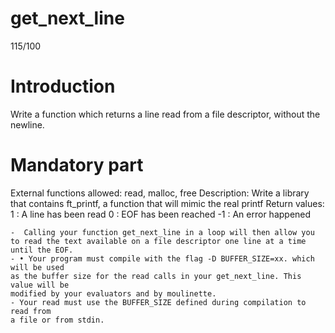 # get_next_line

115/100

# Introduction

Write a function which returns a line read from a
file descriptor, without the newline.


# Mandatory part

External functions allowed: read, malloc, free
Description: Write a library that contains ft_printf, a function
that will mimic the real printf
Return values: 1 : A line has been read
0 : EOF has been reached
-1 : An error happened
```
-  Calling your function get_next_line in a loop will then allow you to read the text available on a file descriptor one line at a time until the EOF.
- • Your program must compile with the flag -D BUFFER_SIZE=xx. which will be used
as the buffer size for the read calls in your get_next_line. This value will be
modified by your evaluators and by moulinette.
- Your read must use the BUFFER_SIZE defined during compilation to read from
a file or from stdin.